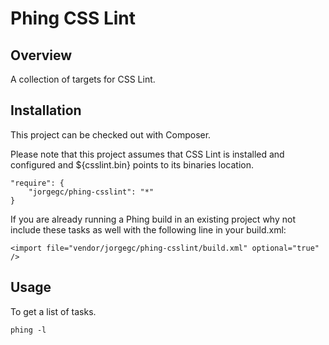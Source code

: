 Phing CSS Lint
==============

## Overview

A collection of targets for CSS Lint.

## Installation

This project can be checked out with Composer.

Please note that this project assumes that CSS Lint is installed and configured
and ${csslint.bin} points to its binaries location.

```
"require": {
    "jorgegc/phing-csslint": "*"
}
```

If you are already running a Phing build in an existing project why not
include these tasks as well with the following line in your build.xml:

```
<import file="vendor/jorgegc/phing-csslint/build.xml" optional="true" />
```

## Usage

To get a list of tasks.

```
phing -l
```

